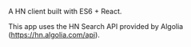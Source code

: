 A HN client built with ES6 + React.

This app uses the HN Search API provided by Algolia (https://hn.algolia.com/api).
